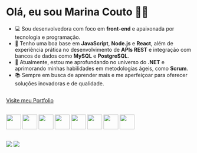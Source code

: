 <h1>Olá, eu sou Marina Couto 💖👋</h1>

- 💻 Sou desenvolvedora com foco em **front-end** e apaixonada por tecnologia e programação.
- 🌱 Tenho uma boa base em **JavaScript**, **Node.js** e **React**, além de experiência prática no desenvolvimento de **APIs REST** e integração com bancos de dados como **MySQL** e **PostgreSQL**.
- 🚀 Atualmente, estou me aprofundando no universo do **.NET** e aprimorando minhas habilidades em metodologias ágeis, como **Scrum**.
- 📚 Sempre em busca de aprender mais e me aperfeiçoar para oferecer soluções inovadoras e de qualidade.

##

[Visite meu Portfolio](https://my-portfolio-mu-self.vercel.app)


##


<div>
  <img width="40px" src="https://cdn.jsdelivr.net/gh/devicons/devicon/icons/javascript/javascript-original.svg" />
  <img width="40px" src="https://cdn.jsdelivr.net/gh/devicons/devicon/icons/html5/html5-original.svg" />
  <img width="40px" src="https://cdn.jsdelivr.net/gh/devicons/devicon/icons/css3/css3-original.svg" />
  <img width="40px" src="https://cdn.jsdelivr.net/gh/devicons/devicon/icons/nodejs/nodejs-original.svg" />
  <img width="40px" src="https://cdn.jsdelivr.net/gh/devicons/devicon/icons/react/react-original.svg" />
  <img width="40px" src="https://cdn.jsdelivr.net/gh/devicons/devicon/icons/mysql/mysql-original.svg" />
  <img width="40px" src="https://cdn.jsdelivr.net/gh/devicons/devicon/icons/postgresql/postgresql-original.svg" />
  <img width="40px" src="https://cdn.jsdelivr.net/gh/devicons/devicon/icons/dotnet/dotnet-original.svg" />
</div>


##

<div> 
  <a href = "mailto:marinacouto.coder@gmail.com"><img src="https://img.shields.io/badge/-Gmail-%23333?style=for-the-badge&logo=gmail&logoColor=white" target="_blank"></a>
  <a href="https://www.linkedin.com/in/marina-couto-228472280" target="_blank"><img src="https://img.shields.io/badge/-LinkedIn-%230077B5?style=for-the-badge&logo=linkedin&logoColor=white" target="_blank"></a> 
  
</div>        
          

